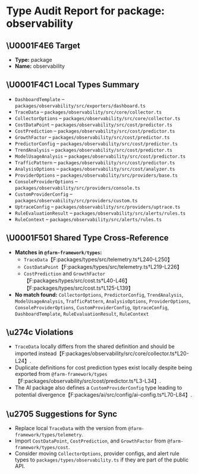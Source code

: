 # Type Audit Report for package: observability

## \U0001F4E6 Target
- **Type:** package
- **Name:** observability

## \U0001F4C1 Local Types Summary
- `DashboardTemplate` – `packages/observability/src/exporters/dashboard.ts`
- `TraceData` – `packages/observability/src/core/collector.ts`
- `CollectorOptions` – `packages/observability/src/core/collector.ts`
- `CostDataPoint` – `packages/observability/src/cost/predictor.ts`
- `CostPrediction` – `packages/observability/src/cost/predictor.ts`
- `GrowthFactor` – `packages/observability/src/cost/predictor.ts`
- `PredictorConfig` – `packages/observability/src/cost/predictor.ts`
- `TrendAnalysis` – `packages/observability/src/cost/predictor.ts`
- `ModelUsageAnalysis` – `packages/observability/src/cost/predictor.ts`
- `TrafficPattern` – `packages/observability/src/cost/predictor.ts`
- `AnalysisOptions` – `packages/observability/src/cost/analyzer.ts`
- `ProviderOptions` – `packages/observability/src/providers/base.ts`
- `ConsoleProviderOptions` – `packages/observability/src/providers/console.ts`
- `CustomProviderConfig` – `packages/observability/src/providers/custom.ts`
- `UptraceConfig` – `packages/observability/src/providers/uptrace.ts`
- `RuleEvaluationResult` – `packages/observability/src/alerts/rules.ts`
- `RuleContext` – `packages/observability/src/alerts/rules.ts`

## \U0001F501 Shared Type Cross-Reference
- **Matches in `@farm-framework/types`:**
  - `TraceData`【F:packages/types/src/telemetry.ts†L240-L250】
  - `CostDataPoint`【F:packages/types/src/telemetry.ts†L219-L226】
  - `CostPrediction` and `GrowthFactor`【F:packages/types/src/cost.ts†L40-L46】【F:packages/types/src/cost.ts†L125-L139】
- **No match found:** `CollectorOptions`, `PredictorConfig`, `TrendAnalysis`, `ModelUsageAnalysis`, `TrafficPattern`, `AnalysisOptions`, `ProviderOptions`, `ConsoleProviderOptions`, `CustomProviderConfig`, `UptraceConfig`, `DashboardTemplate`, `RuleEvaluationResult`, `RuleContext`

## \u274c Violations
- `TraceData` locally differs from the shared definition and should be imported instead【F:packages/observability/src/core/collector.ts†L20-L24】.
- Duplicate definitions for cost prediction types exist locally despite being exported from `@farm-framework/types`【F:packages/observability/src/cost/predictor.ts†L3-L34】.
- The AI package also defines a `CustomProviderConfig` type leading to potential divergence【F:packages/ai/src/config/ai-config.ts†L70-L84】.

## \u2705 Suggestions for Sync
- Replace local `TraceData` with the version from `@farm-framework/types/telemetry`.
- Import `CostDataPoint`, `CostPrediction`, and `GrowthFactor` from `@farm-framework/types/cost`.
- Consider moving `CollectorOptions`, provider configs, and alert rule types to `packages/types/observability.ts` if they are part of the public API.
